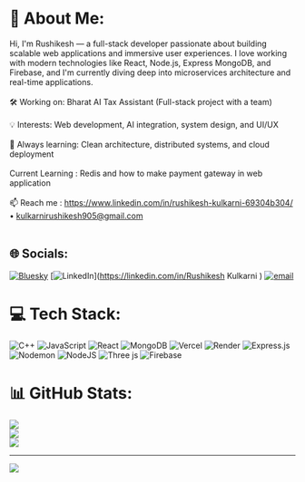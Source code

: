 # 💫 About Me:
Hi, I'm Rushikesh — a full-stack developer passionate about building scalable web applications and immersive user experiences. I love working with modern technologies like React, Node.js, Express MongoDB, and Firebase, and I'm currently diving deep into microservices architecture and real-time applications.<br><br>🛠️ Working on: Bharat AI Tax Assistant (Full-stack project with a team)<br><br>💡 Interests: Web development, AI integration, system design, and UI/UX<br><br>🚀 Always learning: Clean architecture, distributed systems, and cloud deployment<br><br>Current Learning : Redis and how to make payment gateway in web application<br><br>📫 Reach me : https://www.linkedin.com/in/rushikesh-kulkarni-69304b304/  • kulkarnirushikesh905@gmail.com<br><br>


## 🌐 Socials:
[![Bluesky](https://img.shields.io/badge/bluesky-0285FF?style=for-the-badge&logo=bluesky&logoColor=%23FFFFFF)](https://bsky.app/profile/Rushi1911) [![LinkedIn](https://img.shields.io/badge/LinkedIn-%230077B5.svg?logo=linkedin&logoColor=white)](https://linkedin.com/in/Rushikesh Kulkarni ) [![email](https://img.shields.io/badge/Email-D14836?logo=gmail&logoColor=white)](mailto:kulkarnirushikesh905@gmail.com) 

# 💻 Tech Stack:
![C++](https://img.shields.io/badge/c++-%2300599C.svg?style=for-the-badge&logo=c%2B%2B&logoColor=white) ![JavaScript](https://img.shields.io/badge/javascript-%23323330.svg?style=for-the-badge&logo=javascript&logoColor=%23F7DF1E) ![React](https://img.shields.io/badge/react-%2320232a.svg?style=for-the-badge&logo=react&logoColor=%2361DAFB) ![MongoDB](https://img.shields.io/badge/MongoDB-%234ea94b.svg?style=for-the-badge&logo=mongodb&logoColor=white) ![Vercel](https://img.shields.io/badge/vercel-%23000000.svg?style=for-the-badge&logo=vercel&logoColor=white) ![Render](https://img.shields.io/badge/Render-%46E3B7.svg?style=for-the-badge&logo=render&logoColor=white) ![Express.js](https://img.shields.io/badge/express.js-%23404d59.svg?style=for-the-badge&logo=express&logoColor=%2361DAFB) ![Nodemon](https://img.shields.io/badge/NODEMON-%23323330.svg?style=for-the-badge&logo=nodemon&logoColor=%BBDEAD) ![NodeJS](https://img.shields.io/badge/node.js-6DA55F?style=for-the-badge&logo=node.js&logoColor=white) ![Three js](https://img.shields.io/badge/threejs-black?style=for-the-badge&logo=three.js&logoColor=white) ![Firebase](https://img.shields.io/badge/firebase-a08021?style=for-the-badge&logo=firebase&logoColor=ffcd34)
# 📊 GitHub Stats:
![](https://github-readme-stats.vercel.app/api?username=Rushikesh1911&theme=dark&hide_border=false&include_all_commits=false&count_private=false)<br/>
![](https://nirzak-streak-stats.vercel.app/?user=Rushikesh1911&theme=dark&hide_border=false)<br/>
![](https://github-readme-stats.vercel.app/api/top-langs/?username=Rushikesh1911&theme=dark&hide_border=false&include_all_commits=false&count_private=false&layout=compact)

---
[![](https://visitcount.itsvg.in/api?id=Rushikesh1911&icon=0&color=0)](https://visitcount.itsvg.in)

<!-- Proudly created with GPRM ( https://gprm.itsvg.in ) -->
